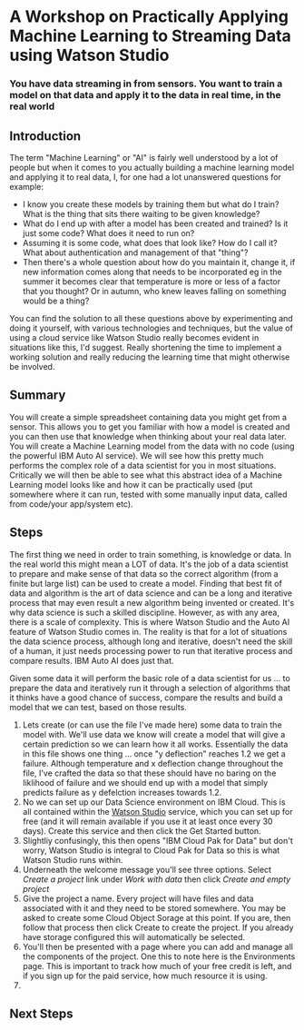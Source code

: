 # A Workshop on Practically Applying Machine Learning to Streaming Data using Watson Studio
### You have data streaming in from sensors. You want to train a model on that data and apply it to the data in real time, in the real world

## Introduction
The term "Machine Learning" or "AI" is fairly well understood by a lot of people but when it comes to you actually building a machine learning model and applying it to real data, I, for one had a lot unanswered questions for example:

* I know you create these models by training them but what do I train? What is the thing that sits there waiting to be given knowledge?
* What do I end up with after a model has been created and trained? Is it just some code? What does it need to run on?
* Assuming it is some code, what does that look like? How do I call it? What about authentication and management of that "thing"?
* Then there's a whole question about how do you maintain it, change it, if new information comes along that needs to be incorporated eg in the summer it becomes clear that temperature is more or less of a factor that you thought? Or in autumn, who knew leaves falling on something would be a thing?

You can find the solution to all these questions above by experimenting and doing it yourself, with various technologies and techniques, but the value of using a cloud service like Watson Studio really becomes evident in situations like this, I'd suggest. Really shortening the time to implement a working solution and really reducing the learning time that might otherwise be involved.

## Summary
You will create a simple spreadsheet containing data you might get from a sensor. This allows you to get you familiar with how a model is created and you can then use that knowledge when thinking about your real data later. 
You will create a Machine Learning model from the data with no code (using the powerful IBM Auto AI service). We will see how this pretty much performs the complex role of a data scientist for you in most situations.
Critically we will then be able to see what this abstract idea of a Machine Learning model looks like and how it can be practically used (put somewhere where it can run, tested with some manually input data, called from code/your app/system etc).

## Steps
The first thing we need in order to train something, is knowledge or data.
In the real world this might mean a LOT of data. It's the job of a data scientist to prepare and make sense of that data so the correct algorithm (from a finite but large list) can be used to create a model. Finding that best fit of data and algorithm is the art of data science and can be a long and iterative process that may even result a new algorithm being invented or created. It's why data science is such a skilled discipline. However, as with any area, there is a scale of complexity. This is where Watson Studio and the Auto AI feature of Watson Studio comes in. The reality is that for a lot of situations the data science process, although long and iterative, doesn't need the skill of a human, it just needs processing power to run that iterative process and compare results. IBM Auto AI does just that.

Given some data it will perform the basic role of a data scientist for us ... to prepare the data and iteratively run it through a selection of algorithms that it thinks have a good chance of success, compare the results and build a model that we can test, based on those results.

1. Lets create (or can use the file I've made here) some data to train the model with. We'll use data we know will create a model that will give a certain prediction so we can learn how it all works. Essentially the data in this file shows one thing ... once "y deflection" reaches 1.2 we get a failure. Although temperature and x deflection change throughout the file, I've crafted the data so that these should have no baring on the liklihood of failure and we should end up with a model that simply predicts failure as y defelction increases towards 1.2.
2. No we can set up our Data Science environment on IBM Cloud. This is all contained within the [Watson Studio](https://cloud.ibm.com/catalog/services/watson-studio) service, which you can set up for free (and it will remain available if you use it at least once every 30 days). Create this service and then click the Get Started button.
3. Slightliy confusingly, this then opens "IBM Cloud Pak for Data" but don't worry, Watson Studio is integral to Cloud Pak for Data so this is what Watson Studio runs within.
4. Underneath the welcome message you'll see three options. Select *Create a project* link under *Work with data* then click *Create and empty project*
5. Give the project a name. Every project will have files and data associated with it and they need to be stored somewhere. You may be asked to create some Cloud Object Sorage at this point. If you are, then follow that process then click Create to create the project. If you already have storage configured this will automatically be selected.
6. You'll then be presented with a page where you can add and manage all the components of the project. One this to note here is the Environments page. This is important to track how much of your free credit is left, and if you sign up for the paid service, how much resource it is using.
7. 

## Next Steps
